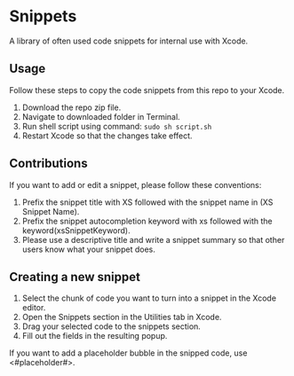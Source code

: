 # Snippets
A library of often used code snippets for internal use with Xcode.

## Usage
Follow these steps to copy the code snippets from this repo to your Xcode.
1. Download the repo zip file.
2. Navigate to downloaded folder in Terminal.
3. Run shell script using command: `sudo sh script.sh`
4. Restart Xcode so that the changes take effect.

## Contributions
If you want to add or edit a snippet, please follow these conventions:
1. Prefix the snippet title with XS followed with the snippet name in (XS Snippet Name).
2. Prefix the snippet autocompletion keyword with xs followed with the keyword(xsSnippetKeyword).
3. Please use a descriptive title and write a snippet summary so that other users know what your snippet does.

## Creating a new snippet
1. Select the chunk of code you want to turn into a snippet in the Xcode editor.
2. Open the Snippets section in the Utilities tab in Xcode.
3. Drag your selected code to the snippets section.
4. Fill out the fields in the resulting popup.

If you want to add a placeholder bubble in the snipped code, use <#placeholder#>.
